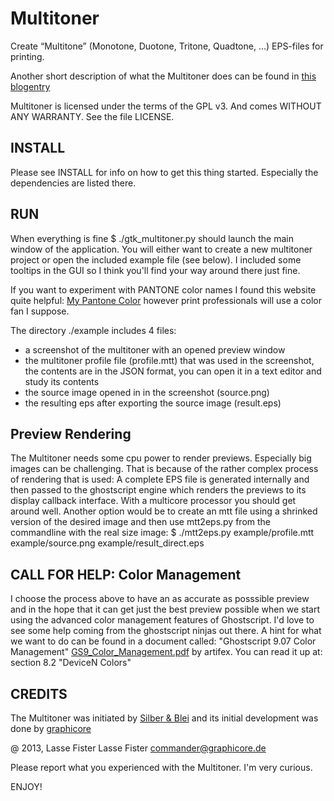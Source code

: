 Multitoner
==========

Create “Multitone” (Monotone, Duotone,  Tritone, Quadtone, …) EPS-files for printing.

Another short description of what the Multitoner does can be found in
[this blogentry](http://graphicore.de/en/archive/2013-06-13_it-is-a-multitoner)

Multitoner is licensed under the terms of the GPL v3. And comes WITHOUT
ANY WARRANTY. See the file LICENSE.

INSTALL
-------
Please see INSTALL for info on how to get this thing started. Especially
the dependencies are listed there.


RUN
---

When everything is fine $ ./gtk_multitoner.py should launch the
main window of the application. You will either want to create 
a new multitoner project or open the included example file (see below).
I included some tooltips in the GUI so I think you'll find your way around
there just fine.

If you want to experiment with PANTONE color names I found this website
quite helpful: [My Pantone Color](http://www.mypantone.info/) however
print professionals will use a color fan I suppose.

The directory ./example includes 4 files:
  - a screenshot of the multitoner with an opened preview window
  - the multitoner profile file (profile.mtt) that was used in the
    screenshot, the contents are in the JSON format, you can open it in
    a text editor and study its contents
  - the source image opened in in the screenshot (source.png)
  - the resulting eps after exporting the source image (result.eps)


Preview Rendering
-----------------

The Multitoner needs some cpu power to render previews. Especially
big images can be challenging. That is because of the rather complex
process of rendering that is used: A complete EPS file is generated internally
and then passed to the ghostscript engine which renders the previews to
its display callback interface. With a multicore processor you should get
around well. Another option would be to create an mtt file using a shrinked
version of the desired image and then use mtt2eps.py from the commandline
with the real size image:
$ ./mtt2eps.py example/profile.mtt example/source.png example/result_direct.eps


CALL FOR HELP: Color Management
-------------------------------

I choose the process above to have an as accurate as posssible preview
and in the hope that it can get just the best preview possible when
we start using the advanced color management features of Ghostscript.
I'd love to see some help coming from the ghostscript ninjas out there.
A hint for what we want to do can be found in a document called:
"Ghostscript 9.07 Color Management" 
[GS9_Color_Management.pdf](www.ghostscript.com/doc/current/GS9_Color_Management.pdf)
 by  artifex. You can read it up at: section 8.2 "DeviceN Colors"


CREDITS
-------

The Multitoner was initiated by [Silber & Blei](https://silber-und-blei.com)
and its initial development was done by [graphicore](http://graphicore.de)

@ 2013, Lasse Fister Lasse Fister <commander@graphicore.de>

Please report what you experienced with the Multitoner. I'm very curious.

ENJOY!
